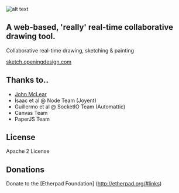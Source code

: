 ![alt text](https://f.cloud.github.com/assets/220864/730169/feb98294-e24b-11e2-903d-b3cbc68f3a48.gif "Action Video")


## A web-based, 'really' real-time collaborative drawing tool.
Collaborative real-time drawing, sketching & painting

[sketch.openingdesign.com](http://sketch.openingdesign.com/)



Thanks to..
-----------
 * [John McLear](https://github.com/JohnMcLear)
 * Isaac et al @ Node Team (Joyent)
 * Guillermo et al @ SocketIO Team (Automattic)
 * Canvas Team
 * PaperJS Team

License
-------
Apache 2 License

Donations
---------
Donate to the [Etherpad Foundation] (http://etherpad.org/#links)
